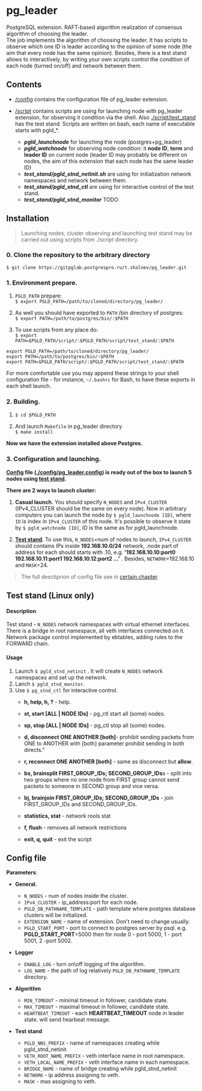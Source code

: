 # pg_leader
PostgreSQL extension. RAFT-based algorithm realization of consensus algorithm of choosing the leader.   
The job implements the algorithm of choosing the leader. It has scripts to observe which one ID is leader according to the opinion of some node (the aim that every node has the same opinion). Besides, there is a test stand allows to interactively, by writing your own scripts control the condition of each node (turned on/off) and network between them. 

## Contents
- [/config](./config/pg_leader.config) contains the configuration file of pg_leader extension.

- [/script](./script) contains scripts are using for launching node with pg_leader extension, for observing it condition via the shell. Also [./script/test_stand](./script/test_stand) has the test stand. Scripts are written on bash, each name of executable starts with pgld_*.
    - **_pgld_launchnode_** for launching the node (postgres+pg_leader)
    - **_pgld_watchnode_** for observing node condition: it **node ID**, **term** and **leader ID** on current node (leader ID may probably be different on nodes, the aim of this extension that each node has the same leader ID)
    - **_test_stand/pgld_stnd_netinit.sh_** are using for initialization network namespaces and network between them. 
    - **_test_stand/pgld_stnd_ctl_** are using for interactive control of the test stand.
    - **_test_stand/pgld_stnd_monitor_** TODO

## Installation
>Launching nodes, cluster observing and launching test stand may be carried out using scripts from ./script directory.

### 0. Clone the repository to the arbitrary directory 
``$ git clone https://gitpglab.postgrespro.ru/t.shalnev/pg_leader.git``
### 1. Environment prepare.

1. `PGLD_PATH` prepare:  
 ``$ export PGLD_PATH=/path/to/cloned/directory/pg_leader/``          
2. As well you should have exported to `PATH` /bin directory of postgres:   
``$ export PATH=/path/to/postgres/bin/:$PATH`` 
    
3. To use scripts from any place do:    
 ``$ export PATH=$PGLD_PATH/script/:$PGLD_PATH/script/test_stand/:$PATH``
```shell
export PGLD_PATH=/path/to/cloned/directory/pg_leader/
export PATH=/path/to/postgres/bin/:$PATH
export PATH=$PGLD_PATH/script/:$PGLD_PATH/script/test_stand/:$PATH
```
For more comfortable use you may append these strings to your shell configuration file - for instance, `~/.bashrc` for Bash, to have these exports in each shell launch.

### 2. Building.
1. ``$ cd $PGLD_PATH``    

2. And launch `Makefile` in pg_leader directory  
``$ make install``  

**Now we have the extension installed above Postgres.**

### 3. Configuration and launching.
**[Config](#config-file) file [(./config/pg_leader.config)](./config/pg_leader.config) is ready __out of the box__ to launch 5 nodes using [test stand](#test-stand-linux-only).** 

**There are 2 ways to launch cluster:**  
1.  __Casual launch.__ You should specify `N_NODES` and `IPv4_CLUSTER` (IPv4_CLUSTER should be the same on every node). Now in arbitrary computers you can launch the node by `` $ pgld_launchnode [ID] ``, where `ID` is index in `IPv4_CLUSTER` of this node. It's possible to observe it state by ``$ pgld_watchnode [ID]``, ID is the same as for pgld_launchnode. 

2. [__Test stand__](#test-stand-linux-only). To use this, `N_NODES`=num of nodes to launch, `IPv4_CLUSTER` should contains IPs inside __192.168.10.0/24__ network, .node part of address for each should starts with .10, e.g. __'192.168.10.10:port0 192.168.10.11:port1 192.168.10.12:port2 ...'__ . Besides, `NETWORK`=192.168.10 and `MASK`=24. 

> The full desctiprion of config file see in [certain chapter](#config-file). 

## Test stand (Linux only)
#### Description
Test stand - `N_NODES` network namespaces with virtual ethernet interfaces. There is a bridge in root namespace, all veth interfaces connected on it. Network package control implemented by ebtables, adding rules to the FORWARD chain.
#### Usage
1. Launch ``$ pgld_stnd_netinit`` . It will create `N_NODES` network namespaces and set up the network.
2. Lanch ```$ pgld_stnd_monitor```.
3. Use `$ pg_stnd_ctl` for interactive control.
    - **h, help, h, ?** - help.

    - **st, start [ALL | NODE IDs]** - pg_ctl start all (some) nodes.

    - **sp, stop [ALL | NODE IDs]** - pg_ctl stop all (some) nodes.

    - **d, disconnect ONE ANOTHER [both]**- prohibit sending packets from ONE to ANOTHER with [both] parameter prohibit sending in both directs."

    - **r, reconnect ONE ANOTHER [both]** - same as disconnect but __allow__.

    - **bs, brainsplit FIRST_GROUP_IDs; SECOND_GROUP_IDs**s - split into two groups where no one node from FIRST group cannot send packets to someone in SECOND group and vice versa.

    - **bj, brainjoin FIRST_GROUP_IDs; SECOND_GROUP_IDs** - join FIRST_GROUP_IDs and SECOND_GROUP_IDs.

    - **statistics, stat** - network rools stat

    - **f, flush** - removes all network restrictions

    - **exit, q, quit** - exit the script

## Config file
**Parameters**:
* **General.**
    * `N_NODES` - num of nodes inside the cluster.    
    * `IPv4_CLUSTER` - ip_address:port for each node.     
    * `PGLD_DB_PATHNAME_TEMPLATE` - path template where postgres database clusters will be initialized. 
    * `EXTENSION_NAME` - name of extension. Don't need to change usually.
    * `PGLD_START_PORT` - port to connect to postgres server by psql. e.g. **PGLD_START_PORT**=5000 then for node 0 - port 5000, 1 - port 5001, 2 -port 5002. 
* **Logger**
    * `ENABLE_LOG` - turn on\off logging of the algorithm.
    * `LOG_NAME` - the path of log relatively `PGLD_DB_PATHNAME_TEMPLATE` directory.
* **Algorithm**
    * `MIN_TIMEOUT` - minimal timeout in follower, candidate state.
    * `MAX_TIMEOUT` - maximal timeout in follower, candidate state.
    * `HEARTBEAT_TIMEOUT` - each **HEARTBEAT_TIMEOUT** node in leader state. will send hearbeat message.

* **Test stand**
    * `PGLD_NNS_PREFIX` - name of namespaces creating while pgld_stnd_netinit.
    * `VETH_ROOT_NAME_PREFIX` - veth interface name in root namespace.
    * `VETH_LOCAL_NAME_PREFIX` - veth interface name in each namespace.
    * `BRIDGE_NAME` - name of bridge creating while pgld_stnd_netinit
    * `NETWORK` - ip address assigning to veth. 
    * `MASK` - mas assigning to veth.

 
